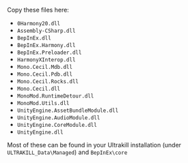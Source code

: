 Copy these files here:

- `0Harmony20.dll`
- `Assembly-CSharp.dll`
- `BepInEx.dll`
- `BepInEx.Harmony.dll`
- `BepInEx.Preloader.dll`
- `HarmonyXInterop.dll`
- `Mono.Cecil.Mdb.dll`
- `Mono.Cecil.Pdb.dll`
- `Mono.Cecil.Rocks.dll`
- `Mono.Cecil.dll`
- `MonoMod.RuntimeDetour.dll`
- `MonoMod.Utils.dll`
- `UnityEngine.AssetBundleModule.dll`
- `UnityEngine.AudioModule.dll`
- `UnityEngine.CoreModule.dll`
- `UnityEngine.dll`

Most of these can be found in your Ultrakill installation (under `ULTRAKILL_Data\Managed`) and `BepInEx\core`
